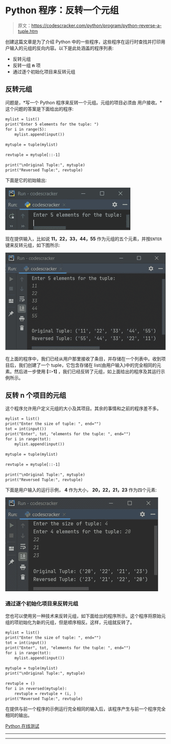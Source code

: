 # Python 程序：反转一个元组

> 原文：<https://codescracker.com/python/program/python-reverse-a-tuple.htm>

创建这篇文章是为了介绍 Python 中的一些程序，这些程序在运行时查找并打印用户输入的元组的反向内容。以下是此处涵盖的程序列表:

*   反转元组
*   反转一组 **n** 项
*   通过逐个初始化项目来反转元组

## 反转元组

问题是，*写一个 Python 程序来反转一个元组。元组的项目必须由 用户接收。*这个问题的答案是下面给出的程序:

```
mylist = list()
print("Enter 5 elements for the tuple: ")
for i in range(5):
    mylist.append(input())

mytuple = tuple(mylist)

revtuple = mytuple[::-1]

print("\nOriginal Tuple:", mytuple)
print("Reversed Tuple:", revtuple)
```

下面是它的初始输出:

![python program reverse a tuple](img/cc43bfe102aa4b9455948369d13c2a37.png)

现在提供输入，比如说 **11，22，33，44，55** 作为元组的五个元素，并按`ENTER` 键来反转元组，如下图所示:

![reverse a tuple in python](img/5f6cfc08d4dd870e23974a2ef92a00b7.png)

在上面的程序中，我们已经从用户那里接收了条目，并存储在一个列表中。收到项目后，我们创建了一个 tuple，它包含存储在 list(由用户输入)中的完全相同的元素。然后进一步使用 **[::-1]** ，我们已经反转了元组，如上面给出的程序及其运行示例所示。

## 反转 n 个项目的元组

这个程序允许用户定义元组的大小及其项目。其余的事情和之前的程序差不多。

```
mylist = list()
print("Enter the size of tuple: ", end="")
tot = int(input())
print("Enter", tot, "elements for the tuple: ", end="")
for i in range(tot):
    mylist.append(input())

mytuple = tuple(mylist)

revtuple = mytuple[::-1]

print("\nOriginal Tuple:", mytuple)
print("Reversed Tuple:", revtuple)
```

下面是用户输入的运行示例， **4** 作为大小， **20，22，21，23** 作为四个元素:

![reverse tuple python program](img/91c1dce1351adc459685f03af7af7cc7.png)

### 通过逐个初始化项目来反转元组

您也可以使用另一种技术来反转元组，如下面给出的程序所示。这个程序将原始元组的项初始化为新的元组，但是顺序相反。这样，元组就反转了。

```
mylist = list()
print("Enter the size of tuple: ", end="")
tot = int(input())
print("Enter", tot, "elements for the tuple: ", end="")
for i in range(tot):
    mylist.append(input())

mytuple = tuple(mylist)
print("\nOriginal Tuple:", mytuple)

revtuple = ()
for i in reversed(mytuple):
    revtuple = revtuple + (i, )
print("Reversed Tuple:", revtuple)
```

在提供与前一个程序的示例运行完全相同的输入后，该程序产生与前一个程序完全相同的输出。

[Python 在线测试](/exam/showtest.php?subid=10)

* * *

* * *